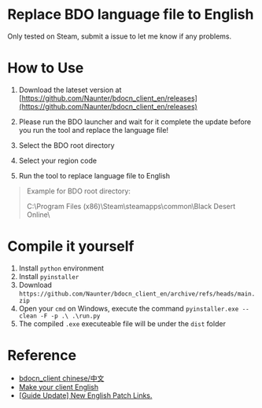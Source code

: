 # Replace BDO language file to English
Only tested on Steam, submit a issue to let me know if any problems.

# How to Use
1. Download the lateset version at [https://github.com/Naunter/bdocn_client_en/releases](https://github.com/Naunter/bdocn_client_en/releases)

2. Please run the BDO launcher and wait for it complete the update before you run the tool and replace the language file!

3. Select the BDO root directory

4. Select your region code

5. Run the tool to replace language file to English

> Example for BDO root directory: 
>
> C:\Program Files (x86)\Steam\steamapps\common\Black Desert Online\

# Compile it yourself

1. Install `python` environment
2. Install `pyinstaller`
3. Download `https://github.com/Naunter/bdocn_client_en/archive/refs/heads/main.zip`
4. Open your `cmd` on Windows, execute the command `pyinstaller.exe --clean -F -p .\ .\run.py`
5. The compiled `.exe` executeable file will be under the `dist` folder

# Reference
- [bdocn_client chinese/中文](https://github.com/BDO-CnHope/bdocn_client)
- [Make your client English](https://steamcommunity.com/sharedfiles/filedetails/?id=1561979491)
- [[Guide Update] New English Patch Links.](https://www.reddit.com/r/blackdesertonline/comments/lrid4g/guide_update_new_english_patch_links/?sort=new)
